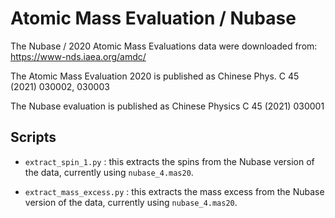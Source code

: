 # Atomic Mass Evaluation / Nubase

The Nubase / 2020 Atomic Mass Evaluations data were downloaded from:
https://www-nds.iaea.org/amdc/

The Atomic Mass Evaluation 2020 is published as Chinese Phys. C 45 (2021) 030002, 030003

The Nubase evaluation is published as Chinese Physics C 45 (2021) 030001


## Scripts

* `extract_spin_1.py` : this extracts the spins from the Nubase version of the data,
  currently using `nubase_4.mas20`.

* `extract_mass_excess.py` : this extracts the mass excess from the Nubase version of
  the data, currently using `nubase_4.mas20`.

